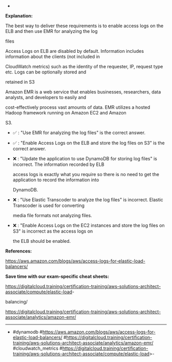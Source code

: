 *

**Explanation:**

The best way to deliver these requirements is to enable access logs on the ELB and then use EMR for analyzing the log

files

Access Logs on ELB are disabled by default. Information includes information about the clients (not included in

CloudWatch metrics) such as the identity of the requester, IP, request type etc. Logs can be optionally stored and

retained in S3

Amazon EMR is a web service that enables businesses, researchers, data analysts, and developers to easily and

cost-effectively process vast amounts of data. EMR utilizes a hosted Hadoop framework running on Amazon EC2 and Amazon

S3.

* ✅ :  "Use EMR for analyzing the log files" is the correct answer.

* ✅ :  "Enable Access Logs on the ELB and store the log files on S3" is the correct answer.

* ❌ :  "Update the application to use DynamoDB for storing log files" is incorrect. The information recorded by ELB

  access logs is exactly what you require so there is no need to get the application to record the information into

  DynamoDB.

* ❌ :  "Use Elastic Transcoder to analyze the log files" is incorrect. Elastic Transcoder is used for converting

  media file formats not analyzing files.

* ❌ :  "Enable Access Logs on the EC2 instances and store the log files on S3" is incorrect as the access logs on

  the ELB should be enabled.

**References:**

<https://aws.amazon.com/blogs/aws/access-logs-for-elastic-load-balancers/>

**Save time with our exam-specific cheat sheets:**

<https://digitalcloud.training/certification-training/aws-solutions-architect-associate/compute/elastic-load>-

balancing/

<https://digitalcloud.training/certification-training/aws-solutions-architect-associate/analytics/amazon-emr/>

----
* #dynamodb #<https://aws.amazon.com/blogs/aws/access-logs-for-elastic-load-balancers/> #<https://digitalcloud.training/certification-training/aws-solutions-architect-associate/analytics/amazon-emr/> #cloudwatch_metrics #<https://digitalcloud.training/certification-training/aws-solutions-architect-associate/compute/elastic-load>>-

